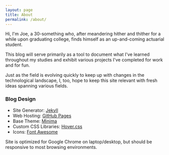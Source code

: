 ```yaml
---
layout: page
title: About
permalink: /about/
---
```


Hi, I'm Joe, a 30-something who, after meandering hither and thither for a while upon graduating college, finds himself as an up-and-coming actuarial student.

This blog will serve primarily as a tool to document what I've learned throughout my studies and exhibit various projects I've completed for work and for fun.

Just as the field is evolving quickly to keep up with changes in the technological landscape, I, too, hope to keep this site relevant with fresh ideas spanning various fields.

### Blog Design

- Site Generator: <a href = "https://jekyllrb.com/" target = "_blank">Jekyll</a>
- Web Hosting: <a href = "https://pages.github.com/" target = "_blank">GitHub Pages</a>
- Base Theme: <a href = "https://jekyll.github.io/minima/" target = "_blank">Minima</a>
- Custom CSS Libraries: <a href = "https://ianlunn.github.io/Hover/" target = "_blank">Hover.css</a>
- Icons: <a href = "https://fontawesome.com/" target= "_blank">Font Awesome</a>

Site is optimized for Google Chrome on laptop/desktop, but should be responsive to most browsing environments.
